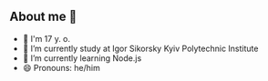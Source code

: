 ## About me 👋

- 👨 I'm 17 y. o.
- 🔭 I’m currently study at Igor Sikorsky Kyiv Polytechnic Institute
- 🌱 I’m currently learning Node.js
- 😄 Pronouns: he/him

